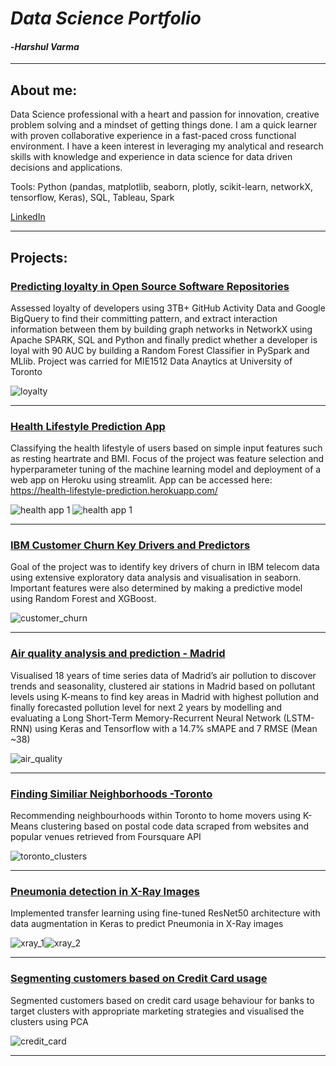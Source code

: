 # *Data Science Portfolio*
#### -*Harshul Varma*
***
## About me:

Data Science professional with a heart and passion for innovation, creative problem solving and a mindset of getting things done. I am a quick learner with proven collaborative experience in a fast-paced cross functional environment. I have a keen interest in leveraging my analytical and research skills with knowledge and experience in data science for data driven decisions and applications. 

Tools: Python (pandas, matplotlib, seaborn, plotly, scikit-learn, networkX, tensorflow, Keras), SQL, Tableau, Spark 

[LinkedIn](https://www.linkedin.com/in/harshulvarma/)

***
## Projects:

### [Predicting loyalty in Open Source Software Repositories](https://nbviewer.jupyter.org/github/harshulvarma/Portfolio/blob/master/LoyaltyInGitHub.ipynb)

Assessed loyalty of developers using 3TB+ GitHub Activity Data and Google BigQuery to find their committing pattern, and extract interaction information between them by building graph networks in NetworkX using Apache SPARK, SQL and Python and finally predict whether a developer is loyal with 90 AUC by building a Random Forest Classifier in PySpark and MLlib. Project was carried for MIE1512 Data Anaytics at University of Toronto

![loyalty](Images/loyal.png)

***


### [Health Lifestyle Prediction App](https://nbviewer.jupyter.org/github/harshulvarma/Portfolio/blob/master/health_lifestyle_prediction_app.ipynb)

Classifying the health lifestyle of users based on simple input features such as resting heartrate and BMI. Focus of the project was feature selection and hyperparameter tuning of the machine learning model and deployment of a web app on Heroku using streamlit. App can be accessed here: https://health-lifestyle-prediction.herokuapp.com/

![health app 1](Images/health_app1.JPG) ![health app 1](Images/health_app2.JPG)

***

### [IBM Customer Churn Key Drivers and Predictors](https://nbviewer.jupyter.org/github/harshulvarma/Portfolio/blob/master/CustomerChurn.ipynb)

Goal of the project was to identify key drivers of churn in IBM telecom data using extensive exploratory data analysis and visualisation in seaborn. Important features were also determined by making a predictive model using Random Forest and XGBoost.


![customer_churn](Images/customerchurn.png)

***

### [Air quality analysis and prediction - Madrid](https://nbviewer.jupyter.org/github/harshulvarma/Portfolio/blob/master/air_quality_analysis_and_prediction_Madrid.ipynb)
Visualised 18 years of time series data of Madrid’s air pollution to discover trends and seasonality, clustered air stations in Madrid based on pollutant levels using K-means to find key areas in Madrid with highest pollution and finally forecasted pollution level for next 2 years by modelling and evaluating a Long Short-Term Memory-Recurrent Neural Network (LSTM-RNN) using Keras and Tensorflow with a 14.7% sMAPE and 7 RMSE (Mean ~38)


![air_quality](Images/no2.png)

***

### [Finding Similiar Neighborhoods -Toronto](https://nbviewer.jupyter.org/github/harshulvarma/Portfolio/blob/master/Finding_Similar_Neighborhoods.ipynb)
Recommending neighbourhoods within Toronto to home movers using K-Means clustering based on postal code data scraped from websites and popular venues retrieved from Foursquare API

![toronto_clusters](Images/TorontoClusters.JPG)

***


### [Pneumonia detection in X-Ray Images](https://nbviewer.jupyter.org/github/harshulvarma/Portfolio/blob/master/Pneumonia_X-Ray_Images.ipynb)
Implemented transfer learning using fine-tuned ResNet50 architecture with data augmentation in Keras to predict Pneumonia in X-Ray images 

![xray_1](Images/XRay.PNG)![xray_2](Images/PneumoniaConfusion.PNG)

***

### [Segmenting customers based on Credit Card usage](https://nbviewer.jupyter.org/github/harshulvarma/Portfolio/blob/master/Credit_Card_User_Segmentation.ipynb)
Segmented customers based on credit card usage behaviour for banks to target clusters with appropriate marketing strategies and visualised the clusters using PCA


![credit_card](Images/CreditCard.png)

***

